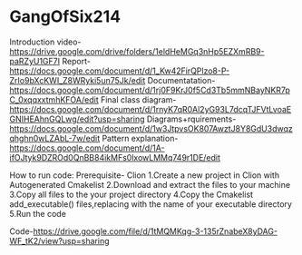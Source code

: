 # GangOfSix214

Introduction video-https://drive.google.com/drive/folders/1eldHeMGq3nHp5EZXmRB9-paRZyU1GF7I
Report-https://docs.google.com/document/d/1_Kw42FirQPlzo8-P-ZrIo9bXcKWI_Z8WRyki5un75Jk/edit
Documentatation-https://docs.google.com/document/d/1rj0F9KrJ0f5Cd3Tb5mmNBayNKR7pC_0xqqxxtmhKFOA/edit
Final class diagram-https://docs.google.com/document/d/1rnyK7qR0Al2yG93L7dcqTJFVtLvoaEGNIHEAhnGQLwg/edit?usp=sharing
Diagrams+rquirements-https://docs.google.com/document/d/1w3JtpvsOK807AwztJ8Y8GdU3dwqzqhghn0wLZAbL-7w/edit
Pattern explanation-https://docs.google.com/document/d/1A-ifOJtyk9DZROd0QnBB84ikMFs0lxowLMMq749r1DE/edit


How to run code:
Prerequisite- Clion
1.Create a new project in Clion with Autogenerated Cmakelist
2.Download and extract the files to your machine
3.Copy all files to the your project directory
4.Copy the Cmakelist add_executable() files,replacing with the name of your executable directory
5.Run the code

Code-https://drive.google.com/file/d/1tMQMKqg-3-135rZnabeX8yDAG-WF_tK2/view?usp=sharing

